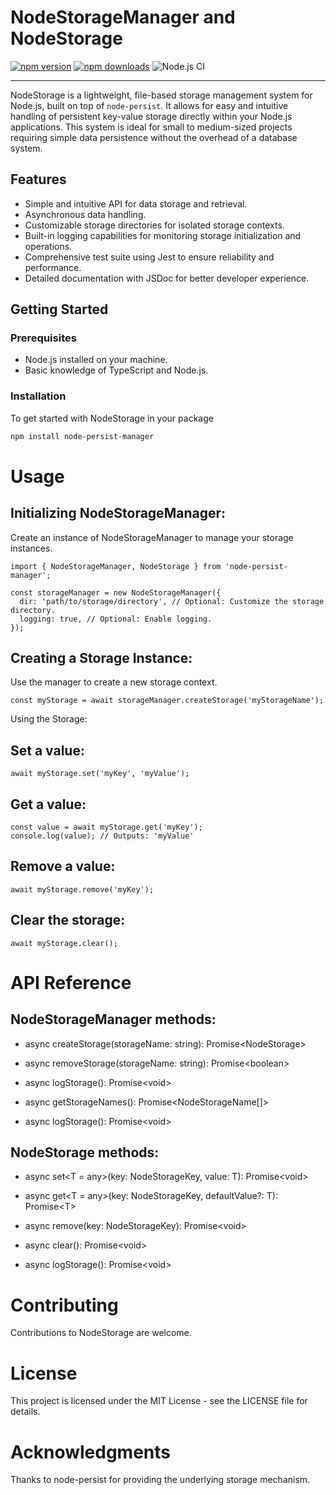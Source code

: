 # NodeStorageManager and NodeStorage

[![npm version](https://img.shields.io/npm/v/node-persist-manager.svg)](https://www.npmjs.com/package/node-persist-manager)
[![npm downloads](https://img.shields.io/npm/dt/node-persist-manager.svg)](https://www.npmjs.com/package/node-persist-manager)
![Node.js CI](https://github.com/Luligu/node-persist-manager/actions/workflows/build.yml/badge.svg)

---

NodeStorage is a lightweight, file-based storage management system for Node.js, built on top of `node-persist`. It allows for easy and intuitive handling of persistent key-value storage directly within your Node.js applications. This system is ideal for small to medium-sized projects requiring simple data persistence without the overhead of a database system.

## Features

- Simple and intuitive API for data storage and retrieval.
- Asynchronous data handling.
- Customizable storage directories for isolated storage contexts.
- Built-in logging capabilities for monitoring storage initialization and operations.
- Comprehensive test suite using Jest to ensure reliability and performance.
- Detailed documentation with JSDoc for better developer experience.

## Getting Started

### Prerequisites

- Node.js installed on your machine.
- Basic knowledge of TypeScript and Node.js.

### Installation

To get started with NodeStorage in your package

```bash
npm install node-persist-manager
```

# Usage

## Initializing NodeStorageManager:

Create an instance of NodeStorageManager to manage your storage instances.

```
import { NodeStorageManager, NodeStorage } from 'node-persist-manager';
```

```
const storageManager = new NodeStorageManager({
  dir: 'path/to/storage/directory', // Optional: Customize the storage directory.
  logging: true, // Optional: Enable logging.
});
```

## Creating a Storage Instance:

Use the manager to create a new storage context.

```
const myStorage = await storageManager.createStorage('myStorageName');
```

Using the Storage:

## Set a value:

```
await myStorage.set('myKey', 'myValue');
```

## Get a value:

```
const value = await myStorage.get('myKey');
console.log(value); // Outputs: 'myValue'
```

## Remove a value:

```
await myStorage.remove('myKey');
```

## Clear the storage:

```
await myStorage.clear();
```

# API Reference

## NodeStorageManager methods:

- async createStorage(storageName: string): Promise&lt;NodeStorage&gt;

- async removeStorage(storageName: string): Promise&lt;boolean&gt;

- async logStorage(): Promise&lt;void&gt;

- async getStorageNames(): Promise&lt;NodeStorageName[]&gt;

- async logStorage(): Promise&lt;void&gt;

## NodeStorage methods:

- async set<T = any>(key: NodeStorageKey, value: T): Promise&lt;void&gt;

- async get<T = any>(key: NodeStorageKey, defaultValue?: T): Promise&lt;T&gt;

- async remove(key: NodeStorageKey): Promise&lt;void&gt;

- async clear(): Promise&lt;void&gt;

- async logStorage(): Promise&lt;void&gt;

# Contributing

Contributions to NodeStorage are welcome.

# License

This project is licensed under the MIT License - see the LICENSE file for details.

# Acknowledgments

Thanks to node-persist for providing the underlying storage mechanism.
